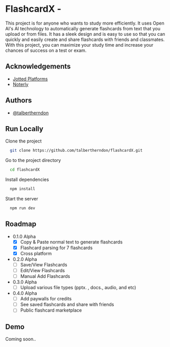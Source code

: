 
# FlashcardX - 

This project is for anyone who wants to study more efficiently. It uses Open AI's AI technology to automatically generate flashcards from text that you upload or from files. It has a sleek design and is easy to use so that you can quickly and easily create and share flashcards with friends and classmates. With this project, you can maximize your study time and increase your chances of success on a test or exam.

## Acknowledgements

 - [Jotted Platforms](https://jotted.club/)
 - [Noterly](https://noterly.ai)


## Authors

- [@talbertherndon](https://www.github.com/talbertherndon)


## Run Locally

Clone the project

```bash
  git clone https://github.com/talbertherndon/flashcardX.git
```

Go to the project directory

```bash
  cd flashcardX
```

Install dependencies

```bash
  npm install
```

Start the server

```bash
  npm run dev
```


## Roadmap

- 0.1.0 Alpha
    - [x] Copy & Paste normal text to generate flashcards
    - [x] Flashcard parsing for 7 flashcards
    - [x] Cross platform
- 0.2.0 Alpha
    - [ ] Save/View Flashcards
    - [ ] Edit/View Flashcards
    - [ ] Manual Add Flashcards
- 0.3.0 Alpha
    - [ ] Upload various file types (pptx. , docs., audio, and etc)
- 0.4.0 Alpha
    - [ ] Add paywalls for credits 
    - [ ] See saved flashcards and share with friends
    - [ ] Public flashcard marketplace

## Demo

Coming soon..

